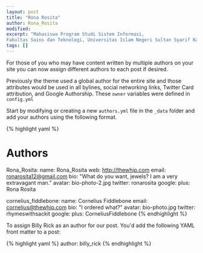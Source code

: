 ```yaml
---
layout: post
title: "Rona Rosita"
author: Rona_Rosita
modified:
excerpt: "Mahasiswa Program Studi Sistem Informasi, 
Fakultas Sains dan Teknologi, Universitas Islam Negeri Sultan Syarif Kasim, Riau."
tags: []
---
```


For those of you who may have content written by multiple authors on your site you can now assign different authors to each post if desired.

Previously the theme used a global author for the entire site and those attributes would be used in all bylines, social networking links, Twitter Card attribution, and Google Authorship. These `owner` variables were defined in `config.yml`

Start by modifying or creating a new `authors.yml` file in the `_data` folder and add your authors using the following format.

{% highlight yaml %}
# Authors

Rona_Rosita:
  name: Rona_Rosita
  web: http://thewhip.com
  email: ronarosita12@gmail.com
  bio: "What do you want, jewels? I am a very extravagant man."
  avatar: bio-photo-2.jpg
  twitter: ronarosita
  google:
    plus: Rona Rosita

cornelius_fiddlebone:
  name: Cornelius Fiddlebone
  email: cornelius@thewhip.com
  bio: "I ordered what?"
  avatar: bio-photo.jpg
  twitter: rhymeswithsackit
  google:
    plus: CorneliusFiddlebone
{% endhighlight %}

To assign Billy Rick as an author for our post. You'd add the following YAML front matter to a post:

{% highlight yaml %}
author: billy_rick
{% endhighlight %}
